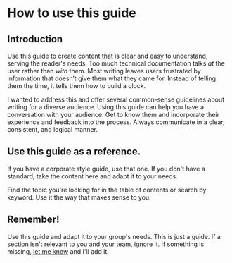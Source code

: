 # How to use this guide

## Introduction

Use this guide to create content that is clear and easy to understand, serving the reader's needs. Too much technical documentation talks *at* the user rather than *with* them. Most writing leaves users frustrated by information that doesn’t give them what they came for. Instead of telling them the time, it tells them how to build a clock.

I wanted to address this and offer several common-sense guidelines about writing for a diverse audience. Using this guide can help you have a conversation with your audience. Get to know them and incorporate their experience and feedback into the process. Always communicate in a clear, consistent, and logical manner.


## Use this guide as a reference. 

If you have a corporate style guide, use that one. If you don't have a standard, take the content here and adapt it to your needs. 

Find the topic you're looking for in the table of contents or search by keyword. Use it the way that makes sense to you.

## Remember!

Use this guide and adapt it to your group's needs. This is just a guide. If a section isn't relevant to you and your team, ignore it. If
something is missing, <a href="mailto:sarrants@gmail.com" target="_blank">let me know</a> and I'll add it. 

